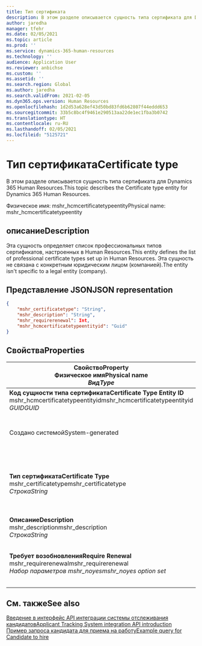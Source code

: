```yaml
---
title: Тип сертификата
description: В этом разделе описывается сущность типа сертификата для Dynamics 365 Human Resources.
author: jaredha
manager: tfehr
ms.date: 02/05/2021
ms.topic: article
ms.prod: ''
ms.service: dynamics-365-human-resources
ms.technology: ''
audience: Application User
ms.reviewer: anbichse
ms.custom: ''
ms.assetid: ''
ms.search.region: Global
ms.author: jaredha
ms.search.validFrom: 2021-02-05
ms.dyn365.ops.version: Human Resources
ms.openlocfilehash: 1d2d53a628ef43d50bd83fd6b62807f44eddd653
ms.sourcegitcommit: 33b5c8bc4f9461e290513aa22de1ec1fba3b0742
ms.translationtype: HT
ms.contentlocale: ru-RU
ms.lasthandoff: 02/05/2021
ms.locfileid: "5125721"
---
```

# <a name="certificate-type"></a><span data-ttu-id="ea74b-103">Тип сертификата</span><span class="sxs-lookup"><span data-stu-id="ea74b-103">Certificate type</span></span>

<span data-ttu-id="ea74b-104">В этом разделе описывается сущность типа сертификата для Dynamics 365 Human Resources.</span><span class="sxs-lookup"><span data-stu-id="ea74b-104">This topic describes the Certificate type entity for Dynamics 365 Human Resources.</span></span>

<span data-ttu-id="ea74b-105">Физическое имя: mshr_hcmcertificatetypeentity</span><span class="sxs-lookup"><span data-stu-id="ea74b-105">Physical name: mshr_hcmcertificatetypeentity</span></span>

## <a name="description"></a><span data-ttu-id="ea74b-106">описание</span><span class="sxs-lookup"><span data-stu-id="ea74b-106">Description</span></span>

<span data-ttu-id="ea74b-107">Эта сущность определяет список профессиональных типов сертификатов, настроенных в Human Resources.</span><span class="sxs-lookup"><span data-stu-id="ea74b-107">This entity defines the list of professional certificate types set up in Human Resources.</span></span> <span data-ttu-id="ea74b-108">Эта сущность не связана с конкретным юридическим лицом (компанией).</span><span class="sxs-lookup"><span data-stu-id="ea74b-108">The entity isn't specific to a legal entity (company).</span></span>

## <a name="json-representation"></a><span data-ttu-id="ea74b-109">Представление JSON</span><span class="sxs-lookup"><span data-stu-id="ea74b-109">JSON representation</span></span>

```json
{
    "mshr_certificatetype": "String",
    "mshr_description": "String",
    "mshr_requirerenewal": Int,
    "mshr_hcmcertificatetypeentityid": "Guid"
}
```

## <a name="properties"></a><span data-ttu-id="ea74b-110">Свойства</span><span class="sxs-lookup"><span data-stu-id="ea74b-110">Properties</span></span>

| <span data-ttu-id="ea74b-111">Свойство</span><span class="sxs-lookup"><span data-stu-id="ea74b-111">Property</span></span><br><span data-ttu-id="ea74b-112">**Физическое имя**</span><span class="sxs-lookup"><span data-stu-id="ea74b-112">**Physical name**</span></span><br><span data-ttu-id="ea74b-113">**_Вид_**</span><span class="sxs-lookup"><span data-stu-id="ea74b-113">**_Type_**</span></span> | <span data-ttu-id="ea74b-114">Использование</span><span class="sxs-lookup"><span data-stu-id="ea74b-114">Use</span></span> | <span data-ttu-id="ea74b-115">описание</span><span class="sxs-lookup"><span data-stu-id="ea74b-115">Description</span></span> |
| --- | --- | --- |
| <span data-ttu-id="ea74b-116">**Код сущности типа сертификата**</span><span class="sxs-lookup"><span data-stu-id="ea74b-116">**Certificate Type Entity ID**</span></span><br><span data-ttu-id="ea74b-117">mshr_hcmcertificatetypeentityid</span><span class="sxs-lookup"><span data-stu-id="ea74b-117">mshr_hcmcertificatetypeentityid</span></span><br><span data-ttu-id="ea74b-118">*GUID*</span><span class="sxs-lookup"><span data-stu-id="ea74b-118">*GUID*</span></span> | <span data-ttu-id="ea74b-119">Только для чтения</span><span class="sxs-lookup"><span data-stu-id="ea74b-119">Read-only</span></span><br><span data-ttu-id="ea74b-120">Требуется</span><span class="sxs-lookup"><span data-stu-id="ea74b-120">Required</span></span> 
<span data-ttu-id="ea74b-121">Создано системой</span><span class="sxs-lookup"><span data-stu-id="ea74b-121">System-generated</span></span> | <span data-ttu-id="ea74b-122">Уникальный первичный идентификатор для типа сертификата.</span><span class="sxs-lookup"><span data-stu-id="ea74b-122">Unique primary identifier for the certificate type.</span></span> |
| <span data-ttu-id="ea74b-123">**Тип сертификата**</span><span class="sxs-lookup"><span data-stu-id="ea74b-123">**Certificate Type**</span></span><br><span data-ttu-id="ea74b-124">mshr_certificatetype</span><span class="sxs-lookup"><span data-stu-id="ea74b-124">mshr_certificatetype</span></span><br><span data-ttu-id="ea74b-125">*Строка*</span><span class="sxs-lookup"><span data-stu-id="ea74b-125">*String*</span></span> | <span data-ttu-id="ea74b-126">Чтение/запись</span><span class="sxs-lookup"><span data-stu-id="ea74b-126">Read/write</span></span><br><span data-ttu-id="ea74b-127">Требуется</span><span class="sxs-lookup"><span data-stu-id="ea74b-127">Required</span></span> | <span data-ttu-id="ea74b-128">Уникальный определенный пользователем идентификатор для типа сертификата.</span><span class="sxs-lookup"><span data-stu-id="ea74b-128">Unique user-readable identifier for the certificate type.</span></span> |
| <span data-ttu-id="ea74b-129">**Описание**</span><span class="sxs-lookup"><span data-stu-id="ea74b-129">**Description**</span></span><br><span data-ttu-id="ea74b-130">mshr_description</span><span class="sxs-lookup"><span data-stu-id="ea74b-130">mshr_description</span></span><br><span data-ttu-id="ea74b-131">*Строка*</span><span class="sxs-lookup"><span data-stu-id="ea74b-131">*String*</span></span> | <span data-ttu-id="ea74b-132">Чтение/запись</span><span class="sxs-lookup"><span data-stu-id="ea74b-132">Read/write</span></span><br><span data-ttu-id="ea74b-133">Требуется</span><span class="sxs-lookup"><span data-stu-id="ea74b-133">Required</span></span> | <span data-ttu-id="ea74b-134">Описание типа сертификата.</span><span class="sxs-lookup"><span data-stu-id="ea74b-134">Description of the certificate type.</span></span> |
| <span data-ttu-id="ea74b-135">**Требует возобновления**</span><span class="sxs-lookup"><span data-stu-id="ea74b-135">**Require Renewal**</span></span><br><span data-ttu-id="ea74b-136">mshr_requirerenewal</span><span class="sxs-lookup"><span data-stu-id="ea74b-136">mshr_requirerenewal</span></span><br><span data-ttu-id="ea74b-137">*Набор параметров mshr_noyes*</span><span class="sxs-lookup"><span data-stu-id="ea74b-137">*mshr_noyes option set*</span></span> | <span data-ttu-id="ea74b-138">Чтение/запись</span><span class="sxs-lookup"><span data-stu-id="ea74b-138">Read/write</span></span><br><span data-ttu-id="ea74b-139">Необязательный</span><span class="sxs-lookup"><span data-stu-id="ea74b-139">Optional</span></span> | <span data-ttu-id="ea74b-140">Указывает, требуется ли обновление для сертификата.</span><span class="sxs-lookup"><span data-stu-id="ea74b-140">Indicates whether renewal is required for the certificate.</span></span> |

## <a name="see-also"></a><span data-ttu-id="ea74b-141">См. также</span><span class="sxs-lookup"><span data-stu-id="ea74b-141">See also</span></span>

[<span data-ttu-id="ea74b-142">Введение в интерфейс API интеграции системы отслеживания кандидатов</span><span class="sxs-lookup"><span data-stu-id="ea74b-142">Applicant Tracking System integration API introduction</span></span>](hr-admin-integration-ats-api-introduction.md)<br>
[<span data-ttu-id="ea74b-143">Пример запроса кандидата для приема на работу</span><span class="sxs-lookup"><span data-stu-id="ea74b-143">Example query for Candidate to hire</span></span>](hr-admin-integration-ats-api-candidate-to-hire-example-query.md)

